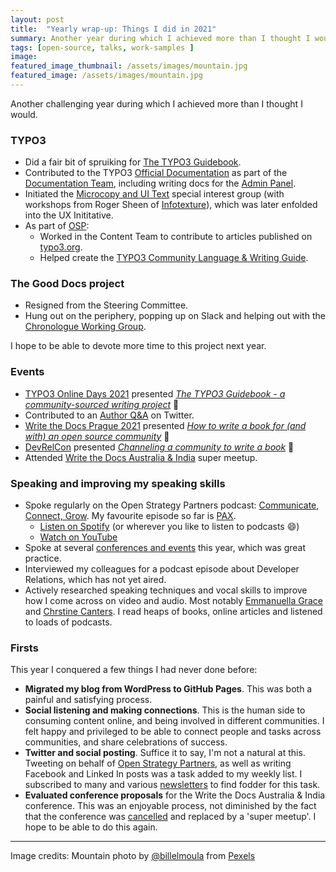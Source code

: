 ```yaml
---
layout: post
title:  "Yearly wrap-up: Things I did in 2021"
summary: Another year during which I achieved more than I thought I would.
tags: [open-source, talks, work-samples ]
image:  
featured_image_thumbnail: /assets/images/mountain.jpg 
featured_image: /assets/images/mountain.jpg 
---
```


Another challenging year during which I achieved more than I thought I would.

### TYPO3

*   Did a fair bit of spruiking for [The TYPO3 Guidebook](https://shop.typo3.com/TYPO3-Guidebook/TY10049).
*   Contributed to the TYPO3 [Official Documentation](https://docs.typo3.org/) as part of the [Documentation Team](https://typo3.org/community/teams/documentation), including writing docs for the [Admin Panel](https://docs.typo3.org/c/typo3/cms-adminpanel/main/en-us/Index.html).
*   Initiated the [Microcopy and UI Text](https://talk.typo3.org/t/microcopy-and-ui-text/3809) special interest group (with workshops from Roger Sheen of [Infotexture](https://infotexture.net/)), which was later enfolded into the UX Inititative.
*   As part of [OSP](https://openstrategypartners.com/):
    * Worked in the Content Team to contribute to articles published on [typo3.org](https://typo3.org/).
    * Helped create the [TYPO3 Community Language & Writing Guide](https://guides.openstrategypartners.com/typo3-guide/).

### The Good Docs project

*   Resigned from the Steering Committee.
*   Hung out on the periphery, popping up on Slack and helping out with the [Chronologue Working Group](https://thegooddocsproject.dev/working-group/chronologue/).

I hope to be able to devote more time to this project next year.

### <a name="Events"></a>Events

*   [TYPO3 Online Days 2021](https://t3onlinedays.typo3.com/events-program) presented *[The TYPO3 Guidebook - a community-sourced writing project](https://youtu.be/b4P0D3cQi3s?t=6630)* 📢
*   Contributed to an [Author Q&A](https://twitter.com/typo3/status/1407248240156815360) on Twitter.
*   [Write the Docs Prague 2021](https://www.writethedocs.org/conf/prague/2021/) presented *[How to write a book for (and with) an open source community](https://youtu.be/Enq7Esg3tHY)* 📢
*   [DevRelCon](https://2021.devrel.net/) presented *[Channeling a community to write a book](https://youtu.be/F1LpTXBgego)* 📢
*   Attended [Write the Docs Australia & India](https://www.writethedocs.org/conf/australia/2021/news/cancel-announcement/) super meetup.

### Speaking and improving my speaking skills

* Spoke regularly on the Open Strategy Partners podcast: [Communicate, Connect, Grow](https://openstrategypartners.com/how-we-write-and-edit-at-osp-podcast-s1e1). My favourite episode so far is [PAX](https://openstrategypartners.com/pax-the-osp-editorial-code-podcast-06). 
  * [Listen on Spotify](https://open.spotify.com/show/3JRgwdSRC8knAdkMrU6jOb?si=21e9cdfcf33a4501) (or wherever you like to listen to podcasts 😄)
  * [Watch on YouTube](https://www.youtube.com/channel/UCK1FgQnuVwknf_CWenjZSMw)
* Spoke at several [conferences and events](#Events) this year, which was great practice. 
* Interviewed my colleagues for a podcast episode about Developer Relations, which has not yet aired.
* Actively researched speaking techniques and vocal skills to improve how I come across on video and audio. Most notably [Emmanuella Grace](https://findyourvoiceaustralia.com/) and [Chrstine Canters](https://thecmethod.com/). I read heaps of books, online articles and listened to loads of podcasts.
 
### Firsts

This year I conquered a few things I had never done before: 

* **Migrated my blog from WordPress to GitHub Pages**. This was both a painful and satisfying process. 
* **Social listening and making connections**. This is the human side to consuming content online, and being involved in different communities. I felt happy and privileged to be able to connect people and tasks across communities, and share celebrations of success. 
* **Twitter and social posting**. Suffice it to say, I'm not a natural at this. Tweeting on behalf of [Open Strategy Partners](https://twitter.com/open_strategy), as well as writing Facebook and Linked In posts was a  task added to my weekly list. I subscribed to many and various [newsletters](https://flicstar.com/newsletters-i-follow) to find fodder for this task.
* **Evaluated conference proposals** for the Write the Docs Australia & India conference. This was an enjoyable process, not diminished by the fact that the conference was [cancelled](https://www.writethedocs.org/conf/australia/2021/) and replaced by a 'super meetup'. I hope to be able to do this again.

---

Image credits: Mountain photo by [@billelmoula](https://www.pexels.com/@billelmoula) from [Pexels](https://www.pexels.com/photo/black-and-teal-mountain-540518/)
